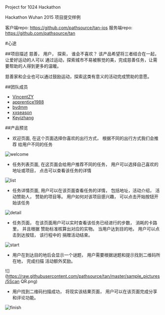 Project for 1024 Hackathon

Hackathon Wuhan 2015 项目提交样例

客户端repo: https://github.com/pathsource/tan-ios
服务端repo: https://github.com/pathsource/tan

#心途

##项目描述
慈善， 用户， 探索， 谁会不喜欢？ 该产品希望将三者结合在一起， 让爱好运动的人可以
通过运动，探索城市不易被察觉的美，完成慈善任务，让需要帮助的人得到更多的温暖。

慈善家和企业也可以通过鼓励运动，探索这类有意义的活动完成赞助的意愿。

##团队成员
* [VincentZY](https://github.com/VincentZY)
* [apprentice1988](https://github.com/apprentice1988)
* [bydmm](https://github.com/bydmm)
* [xxseason](https://github.com/xxseason)
* [Keyizhang](https://github.com/Keyizhang)

##产品预览

- 欢迎页面, 在这个页面选择你喜欢的出行方式， 根据不同的出行方式我们会推荐
给用户不同的任务

![welcome](https://raw.githubusercontent.com/pathsource/tan/master/sample_pictures/1welcome.png)

- 任务列表页面, 在这页面会给用户推荐不同的任务， 用户可以选择自己喜欢的地址或项目，
点击可以查看该任务的详情

![list](https://raw.githubusercontent.com/pathsource/tan/master/sample_pictures/2List.png)

- 任务详情页面, 用户可以在该页面查看任务的详情， 包括地址，活动介绍， 活动赞助人， 赞助的项目等。
  用户如何对该项目感兴趣， 可以点击开始按钮开始该任务

![detail](https://raw.githubusercontent.com/pathsource/tan/master/sample_pictures/3Details.png)

- 任务页面， 在该页面用户可以实时查看该任务已经进行的步数， 消耗的卡路里， 并且根据
  赞助标准核算出对应的实物。 当用户达到目的地， 用户可以点击到达按钮， 该行程中的
  捐赠活动结束。

![start](https://raw.githubusercontent.com/pathsource/tan/master/sample_pictures/4Start.png)

- 用户在到达目的地后会显示一个谜题， 用户需要根据谜题和提示找到二维码所在地， 完成扫描
  活动额外奖励。

![](https://raw.githubusercontent.com/pathsource/tan/master/sample_pictures/5Scan QR.png)

- 用户找到二维码扫描成功， 将现实该结果页面， 用户可以在该页面完成分享和评论功能。

![finish](https://raw.githubusercontent.com/pathsource/tan/master/sample_pictures/6Finish.png)
